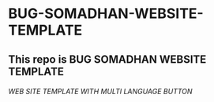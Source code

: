 # BUG-SOMADHAN-WEBSITE-TEMPLATE
## This repo is BUG SOMADHAN WEBSITE TEMPLATE
###### WEB SITE TEMPLATE WITH MULTI LANGUAGE BUTTON
